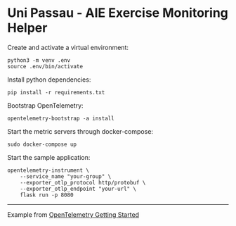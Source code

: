 # Uni Passau - AIE Exercise Monitoring Helper

Create and activate a virtual environment:

```
python3 -m venv .env
source .env/bin/activate
```

Install python dependencies:

```
pip install -r requirements.txt
```

Bootstrap OpenTelemetry:

```
opentelemetry-bootstrap -a install
```

Start the metric servers through docker-compose:

```
sudo docker-compose up
```

Start the sample application:

```
opentelemetry-instrument \
    --service_name "your-group" \
    --exporter_otlp_protocol http/protobuf \
    --exporter_otlp_endpoint "your-url" \
    flask run -p 8080
```

___

Example from [OpenTelemetry Getting Started](https://opentelemetry.io/docs/instrumentation/python/getting-started/)